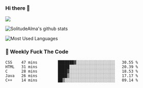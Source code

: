 ### Hi there 👋

<p>
  <a href="https://count.getloli.com/"><img src="https://count.getloli.com/get/@:solitudealma"></a>
</p>

![SolitudeAlma's github stats](https://github-readme-stats.vercel.app/api?username=solitudealma&show_icons=true&theme=radical)

![Most Used Languages](https://github-readme-stats.vercel.app/api/top-langs/?username=solitudealma&layout=compact&hide_border=true&theme=dark)
<!-- ![visitors](https://visitor-badge.glitch.me/badge?page_id=solitudealma.solitudealma.id) -->


### :dart: Weekly Fuck The Code

<!--START_SECTION:waka-->
```text
CSS    47 mins         ███████▓░░░░░░░░░░░░░░░░░   30.55 % 
HTML   31 mins         █████░░░░░░░░░░░░░░░░░░░░   20.39 % 
C      28 mins         ████▓░░░░░░░░░░░░░░░░░░░░   18.53 % 
Java   26 mins         ████▒░░░░░░░░░░░░░░░░░░░░   17.17 % 
C++    14 mins         ██▒░░░░░░░░░░░░░░░░░░░░░░   09.14 % 
```
<!--END_SECTION:waka-->
